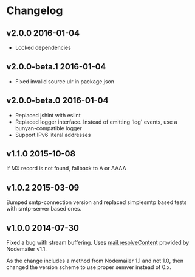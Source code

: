 # Changelog

## v2.0.0 2016-01-04

  * Locked dependencies

## v2.0.0-beta.1 2016-01-04

  * Fixed invalid source ulr in package.json

## v2.0.0-beta.0 2016-01-04

  * Replaced jshint with eslint
  * Replaced logger interface. Instead of emitting 'log' events, use a bunyan-compatible logger
  * Support IPv6 literal addresses

## v1.1.0 2015-10-08

If MX record is not found, fallback to A or AAAA

## v1.0.2 2015-03-09

Bumped smtp-connection version and replaced simplesmtp based tests with smtp-server based ones.

## v1.0.0 2014-07-30

Fixed a bug with stream buffering. Uses [mail.resolveContent](https://github.com/andris9/Nodemailer#resolvecontent) provided by Nodemailer v1.1.

As the change includes a method from Nodemailer 1.1 and not 1.0, then changed the version scheme to use proper semver instead of 0.x.

